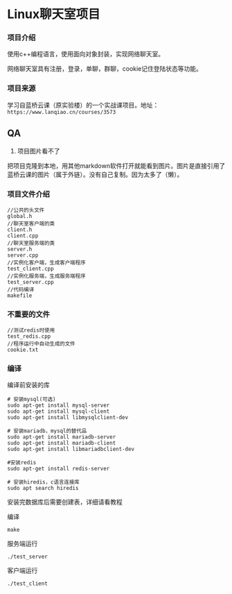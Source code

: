 # Linux聊天室项目

### 项目介绍

使用c++编程语言，使用面向对象封装，实现网络聊天室。

网络聊天室具有注册，登录，单聊，群聊，cookie记住登陆状态等功能。

### 项目来源

学习自蓝桥云课（原实验楼）的一个实战课项目。地址：`https://www.lanqiao.cn/courses/3573`

## QA

1. 项目图片看不了

把项目克隆到本地，用其他markdown软件打开就能看到图片。图片是直接引用了蓝桥云课的图片（属于外链）。没有自己复制。因为太多了（懒）。

### 项目文件介绍

```
//公共的头文件
global.h
//聊天室客户端的类
client.h
client.cpp
//聊天室服务端的类
server.h
server.cpp
//实例化客户端，生成客户端程序
test_client.cpp
//实例化服务端，生成服务端程序
test_server.cpp
//代码编译
makefile
```

### 不重要的文件

```
//测试redis时使用
test_redis.cpp
//程序运行中自动生成的文件
cookie.txt
```

### 编译

编译前安装的库

```
# 安装mysql(可选)
sudo apt-get install mysql-server 
sudo apt-get install mysql-client 
sudo apt-get install libmysqlclient-dev

# 安装mariadb，mysql的替代品
sudo apt-get install mariadb-server 
sudo apt-get install mariadb-client
sudo apt-get install libmariadbclient-dev

#安装redis
sudo apt-get install redis-server

# 安装hiredis，c语言连接库
sudo apt search hiredis
```

安装完数据库后需要创建表，详细请看教程

编译

```
make
```

服务端运行

```
./test_server
```

客户端运行

```
./test_client
```

